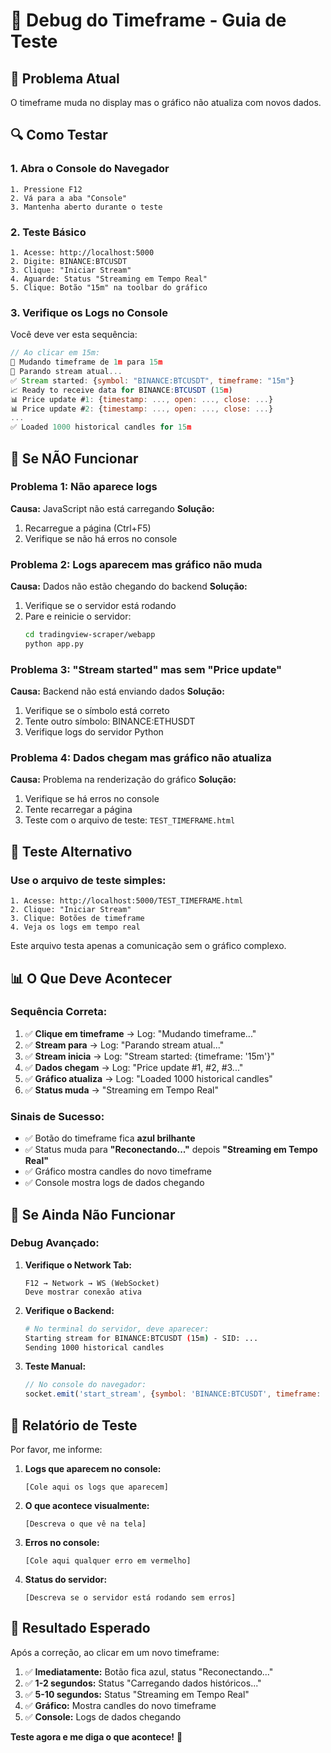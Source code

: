 # 🔧 Debug do Timeframe - Guia de Teste

## 🎯 Problema Atual
O timeframe muda no display mas o gráfico não atualiza com novos dados.

## 🔍 Como Testar

### 1. **Abra o Console do Navegador**
```
1. Pressione F12
2. Vá para a aba "Console"
3. Mantenha aberto durante o teste
```

### 2. **Teste Básico**
```
1. Acesse: http://localhost:5000
2. Digite: BINANCE:BTCUSDT
3. Clique: "Iniciar Stream"
4. Aguarde: Status "Streaming em Tempo Real"
5. Clique: Botão "15m" na toolbar do gráfico
```

### 3. **Verifique os Logs no Console**
Você deve ver esta sequência:

```javascript
// Ao clicar em 15m:
🔄 Mudando timeframe de 1m para 15m
🔌 Parando stream atual...
✅ Stream started: {symbol: "BINANCE:BTCUSDT", timeframe: "15m"}
📈 Ready to receive data for BINANCE:BTCUSDT (15m)
📊 Price update #1: {timestamp: ..., open: ..., close: ...}
📊 Price update #2: {timestamp: ..., open: ..., close: ...}
...
✅ Loaded 1000 historical candles for 15m
```

## 🚨 Se NÃO Funcionar

### Problema 1: Não aparece logs
**Causa:** JavaScript não está carregando
**Solução:** 
1. Recarregue a página (Ctrl+F5)
2. Verifique se não há erros no console

### Problema 2: Logs aparecem mas gráfico não muda
**Causa:** Dados não estão chegando do backend
**Solução:**
1. Verifique se o servidor está rodando
2. Pare e reinicie o servidor:
   ```bash
   cd tradingview-scraper/webapp
   python app.py
   ```

### Problema 3: "Stream started" mas sem "Price update"
**Causa:** Backend não está enviando dados
**Solução:**
1. Verifique se o símbolo está correto
2. Tente outro símbolo: BINANCE:ETHUSDT
3. Verifique logs do servidor Python

### Problema 4: Dados chegam mas gráfico não atualiza
**Causa:** Problema na renderização do gráfico
**Solução:**
1. Verifique se há erros no console
2. Tente recarregar a página
3. Teste com o arquivo de teste: `TEST_TIMEFRAME.html`

## 🧪 Teste Alternativo

### Use o arquivo de teste simples:
```
1. Acesse: http://localhost:5000/TEST_TIMEFRAME.html
2. Clique: "Iniciar Stream"
3. Clique: Botões de timeframe
4. Veja os logs em tempo real
```

Este arquivo testa apenas a comunicação sem o gráfico complexo.

## 📊 O Que Deve Acontecer

### Sequência Correta:
1. ✅ **Clique em timeframe** → Log: "Mudando timeframe..."
2. ✅ **Stream para** → Log: "Parando stream atual..."
3. ✅ **Stream inicia** → Log: "Stream started: {timeframe: '15m'}"
4. ✅ **Dados chegam** → Log: "Price update #1, #2, #3..."
5. ✅ **Gráfico atualiza** → Log: "Loaded 1000 historical candles"
6. ✅ **Status muda** → "Streaming em Tempo Real"

### Sinais de Sucesso:
- ✅ Botão do timeframe fica **azul brilhante**
- ✅ Status muda para **"Reconectando..."** depois **"Streaming em Tempo Real"**
- ✅ Gráfico mostra candles do novo timeframe
- ✅ Console mostra logs de dados chegando

## 🔧 Se Ainda Não Funcionar

### Debug Avançado:

1. **Verifique o Network Tab:**
   ```
   F12 → Network → WS (WebSocket)
   Deve mostrar conexão ativa
   ```

2. **Verifique o Backend:**
   ```bash
   # No terminal do servidor, deve aparecer:
   Starting stream for BINANCE:BTCUSDT (15m) - SID: ...
   Sending 1000 historical candles
   ```

3. **Teste Manual:**
   ```javascript
   // No console do navegador:
   socket.emit('start_stream', {symbol: 'BINANCE:BTCUSDT', timeframe: '15m'});
   ```

## 📝 Relatório de Teste

Por favor, me informe:

1. **Logs que aparecem no console:**
   ```
   [Cole aqui os logs que aparecem]
   ```

2. **O que acontece visualmente:**
   ```
   [Descreva o que vê na tela]
   ```

3. **Erros no console:**
   ```
   [Cole aqui qualquer erro em vermelho]
   ```

4. **Status do servidor:**
   ```
   [Descreva se o servidor está rodando sem erros]
   ```

## 🎯 Resultado Esperado

Após a correção, ao clicar em um novo timeframe:

1. ✅ **Imediatamente:** Botão fica azul, status "Reconectando..."
2. ✅ **1-2 segundos:** Status "Carregando dados históricos..."
3. ✅ **5-10 segundos:** Status "Streaming em Tempo Real"
4. ✅ **Gráfico:** Mostra candles do novo timeframe
5. ✅ **Console:** Logs de dados chegando

**Teste agora e me diga o que acontece!** 🚀

